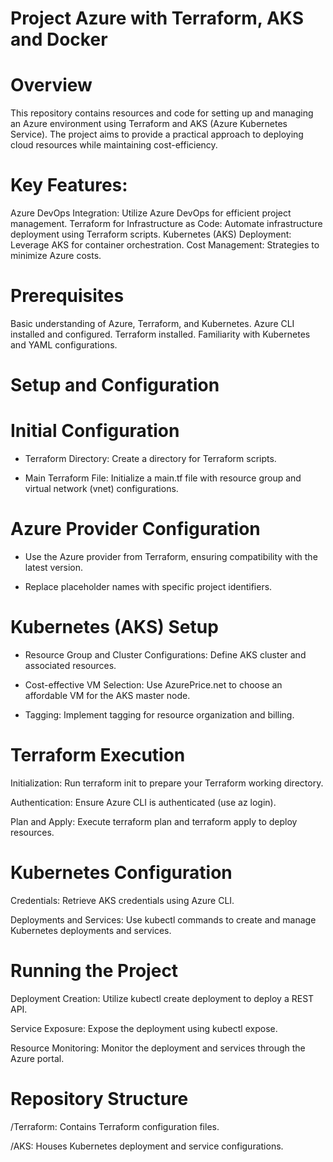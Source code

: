 # Project Azure with Terraform, AKS and Docker

# Overview
This repository contains resources and code for setting up and managing an Azure environment using Terraform and AKS (Azure Kubernetes Service). The project aims to provide a practical approach to deploying cloud resources while maintaining cost-efficiency.

# Key Features:
Azure DevOps Integration: Utilize Azure DevOps for efficient project management.
Terraform for Infrastructure as Code: Automate infrastructure deployment using Terraform scripts.
Kubernetes (AKS) Deployment: Leverage AKS for container orchestration.
Cost Management: Strategies to minimize Azure costs.

# Prerequisites
Basic understanding of Azure, Terraform, and Kubernetes.
Azure CLI installed and configured.
Terraform installed.
Familiarity with Kubernetes and YAML configurations.

# Setup and Configuration

# Initial Configuration
- Terraform Directory: Create a directory for Terraform scripts.

- Main Terraform File: Initialize a main.tf file with resource group and virtual network (vnet) configurations.
  
# Azure Provider Configuration
- Use the Azure provider from Terraform, ensuring compatibility with the latest version.
  
- Replace placeholder names with specific project identifiers.
  
# Kubernetes (AKS) Setup
- Resource Group and Cluster Configurations: Define AKS cluster and associated resources.
  
- Cost-effective VM Selection: Use AzurePrice.net to choose an affordable VM for the AKS master node.
  
- Tagging: Implement tagging for resource organization and billing.
  
# Terraform Execution
Initialization: Run terraform init to prepare your Terraform working directory. 

Authentication: Ensure Azure CLI is authenticated (use az login).

Plan and Apply: Execute terraform plan and terraform apply to deploy resources.

# Kubernetes Configuration
Credentials: Retrieve AKS credentials using Azure CLI.

Deployments and Services: Use kubectl commands to create and manage Kubernetes deployments and services.

# Running the Project
Deployment Creation: Utilize kubectl create deployment to deploy a REST API.

Service Exposure: Expose the deployment using kubectl expose.

Resource Monitoring: Monitor the deployment and services through the Azure portal.

# Repository Structure
/Terraform: Contains Terraform configuration files.

/AKS: Houses Kubernetes deployment and service configurations.
